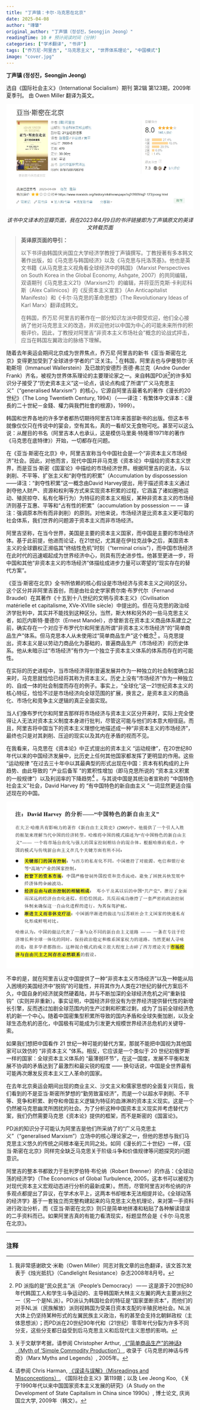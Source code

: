 ```yaml
---
title: "丁声镇：卡尔·马克思在北京"
date: 2025-04-08
author: "竱肇"
original_author: "丁声镇（정성진，Seongjin Jeong）" 
readingTime: 10 # 预计阅读时间（分钟）
categories: ["学术翻译", "书评"]
tags: ["乔万尼·阿里吉", "马克思主义", "世界体系理论", "中国模式"]
image: "cover.jpg" 
---
```


**丁声镇 (정성진，Seongjin Jeong)**

选自《国际社会主义》（International Socialism）期刊 第2辑 第123期，2009年夏季刊。 由 Owen Miller 翻译为英文。

![该书中文译本的豆瓣页面](douban.jpg "我在2023年4月9日的书评链接即为丁声镇原文的英译文转载页面")
*<center>该书中文译本的豆瓣页面，我在2023年4月9日的书评链接即为丁声镇原文的英译文转载页面</center>*

> **英译原页面的导引：**
>
> 以下书评由韩国庆尚国立大学经济学教授丁声镇撰写。丁教授著有多本韩文著作出版，如《马克思与韩国经济》以及《马克思与托洛茨基》。他也是英文书籍《从马克思主义视角看全球经济中的韩国》（Marxist Perspectives on South Korea in the Global Economy, Ashgate, 2007）的共同编辑，双语期刊《马克思主义21》（Marxism21）的编辑，并将亚历克斯·卡利尼科斯（Alex Callinicos）的《反资本主义宣言》（An Anticapitalist Manifesto）和《卡尔·马克思的革命思想》（The Revolutionary Ideas of Karl Marx）翻译成韩文。
>
> 在韩国，乔万尼·阿里吉的著作在一部分知识左派中颇受欢迎，他们全心接纳了他对马克思主义的改造，并欢迎他对以中国为中心的可能未来所作的积极评价。因此，丁教授对阿里吉“非资本主义市场社会”概念的论战式抨击，应当在韩国左翼政治的脉络下理解。

随着去年奥运会期间北京成为世界焦点，乔万尼·阿里吉的新书《亚当·斯密在北京》变得更加受到了全球进步学者的广泛关注。[^1] 在韩国，阿里吉也与伊曼努尔·沃勒斯坦（Immanuel Wallerstein）及已故的安德烈·贡德·弗兰克（Andre Gunder Frank）齐名，被视为世界体系理论的主要理论家之一。来自韩国PD派[^2]的许多知识分子接受了“历史资本主义”这一论点，该论点构成了所谓“广义马克思主义”（“generalised Marxism”）的核心，它源自阿里吉最著名的著作《漫长的20世纪》（The Long Twentieth Century, 1994）（——译注：有繁体中文译本：《漫長的二十世紀－金錢、權力與我們社會的根源》，1999）。

韩国和世界各地的许多学者都热切期待阿里吉13年来首部新书的出版。但这本书就像仅仅只在传说中的宴会，空有其名，真的一看却又无食物可吃。甚至可以这么说：从醒目的书名（阿里吉本人也承认，这是模仿马里奥·特隆蒂1971年的著作《马克思在底特律》）开始，一切都存在问题。

在《亚当·斯密在北京》中，阿里吉宣称当今中国社会是一个“非资本主义市场经济”社会。因此，对他而言，现代中国并非马克思《资本论》中描绘的资本主义世界，而是亚当·斯密《国富论》中描绘的市场经济世界。根据阿里吉的说法，与以剥削、不平等、扩张主义和“剥夺性的积累”（Accumulation by dispossession——译注：“剥夺性积累”这一概念由David Harvey提出，用于描述资本主义通过剥夺他人财产、资源和权利等方式来实现资本积累的过程，它涵盖了诸如圈地运动、殖民掠夺、私有化等行为）为特征的资本主义相反，某种非资本主义的市场经济则基于互惠、平等和“占有性的积累”（accumulation by possession — — 译注：强调原本所有而非剥削）的原则。对他来说，市场经济是比资本主义更可取的社会体系，我们世界的问题源于资本主义而非市场经济。

阿里吉坚称，在当今世界，美国是主要的资本主义国家，而中国是主要的市场经济体。基于此前提，他进而论证，在21世纪，尤其是在伊拉克战争之后，美国资本主义的全球霸权正濒临其“终结性危机”时刻（“terminal crisis”），而中国市场经济在此时代的迅速崛起成为世界经济中心，则具有历史进步性。他甚至更进一步，将中国和其他“非资本主义的市场经济”体描绘成进步力量可以寄望的“现实存在的替代方案”。

《亚当·斯密在北京》全书所依赖的核心假设是市场经济与资本主义之间的区分。这个区分并非阿里吉首创，而是由社会史学家费尔南·布罗代尔（Fernand Braudel）在其著作《十五到十八世纪的文明与资本主义》（Civilisation matérielle et capitalisme, XVe-XVIIIe siècle）中提出的。但在马克思的政治经济学批判中，其实并不能找到这种区分。当然，斯大林和另外的一些马克思主义者，如厄内斯特·曼德尔（Ernest Mandel），亦曾断言在资本主义商品体系建立之前，确实存在一个对应于布罗代尔和阿里吉所谓“非资本主义市场经济”的“简单商品生产”体系。但马克思本人从未使用过“简单商品生产”这个概念[^3] 。马克思提出，资本主义是以劳动力商品化为基础的，普遍商品生产（市场经济）的历史体系。他从未暗示过“市场经济”有作为一个独立于资本主义体系的体系而存在的可能性。

在实际的历史进程中，当市场经济得到普遍发展并作为一种独立的社会制度确立起来时，马克思就恰恰已经将其称为资本主义。历史上没有“市场经济”作为一种独立的、自成一体的社会制度而存在的例子。事实上，“全球化”这一21世纪资本主义的核心特征，恰恰不过是市场经济向全球范围的扩展，换言之，是资本主义的商品化、市场化和竞争主义逻辑的真正全面实现。

当人们像布罗代尔和阿里吉那样将市场经济与资本主义区分开来时，实际上完全使得让人无法对资本主义制度本身进行批判，尽管这可能与他们的本意大相径庭。而且，阿里吉将中国当下的资本主义理想化地描述成一种“非资本主义的市场经济”，最终也只是对其剥削、压迫的现实以及其内在矛盾的视而不见。

在我看来，马克思在《资本论》中正式提出的资本主义 “运动规律”，在20世纪80年代以来的中国经济发展中，比历史上任何其他国家都发挥了更明显的作用。这些 “运动规律 ”在过去三十年中以其最典型的形式出现在中国：资本有机构成的上升趋势、由此导致的 “产业后备军 ”的累积性增加（即马克思所说的 “资本主义积累的一般规律”）以及利润率的下降趋势[^4] 。与其说中国是其统治者宣称的 “中国特色社会主义”社会，David Harvey 的 “有中国特色的新自由主义 ”一词显然更适合描述现在的中国。

![Image Placeholder](david.jpg)

不幸的是，就在阿里吉认定中国提供了一种“非资本主义市场经济”以及一种能从陷入困境的美国经济中“脱钩”的可能性，并将其作为人类在21世纪的替代方案后不久，中国自身的经济就突然硬着陆，并与不断加深的全球经济危机之间“重新挂钩”（实则并非重新）。事实证明，中国经济非但没有为世界经济提供替代性的新增长引擎，反而透过加剧全球范围内的生产过剩和积累过剩，成为了当前全球经济危机的新一个中心。随着中国密集型积累所导致的国内矛盾和全球失衡加剧，以及全球生态危机的恶化，中国极有可能成为引发更大规模世界经济总危机的关键导-索。

如果我们想把中国看作 21 世纪一种可能的替代方案，那就不能把中国视为其他国家可以效仿的 “非资本主义 ”体系。相反，它应该是一个类似于 20 世纪初俄罗斯一样的国家：全球资本主义体系的 “最薄弱环节”，在这一国度，发展不平衡和发展不协调的矛盾达到了最激烈和最尖锐的程度 —— 换句话说，中国是全世界最有可能再次爆发反资本主义工人革命的国家。

在去年北京奥运会期间出现的商业主义、沙文主义和儒家思想的全面复兴背后，我们看到的不是亚当·斯密所梦想的“勤劳致富经济”，而是一个以超水平剥削、不平等、竞争和积累、剥夺和帝国主义逻辑为特征的血淋淋的资本主义现实。这是一个仍然被马克思幽灵所困扰的社会。为了分析这种中国资本主义现实并考虑替代方案，我们仍然需要马克思《资本论》提供的框架，而不是斯密的《国富论》。

PD派的知识分子可能认为阿里吉是他们所采纳了的“广义马克思主义”（“generalised Marxism”）立场中的核心理论家之一，但他的思想与我们马克思主义悠久的传统之间根本毫无共同之处。如同《漫长的二十世纪》一样，《亚当·斯密在北京》同样完全缺乏马克思关于阶级斗争和价值规律等问题探究的问题意识。

阿里吉的整本书都致力于批判罗伯特·布伦纳（Robert Brenner）的作品：《全球动荡的经济学》（The Economics of Global Turbulence, 2005，这本书可以被视为对现代资本主义宏观动态进行分析的最新成果）。然而，尽管阿里吉对布伦纳的许多观点都提出了异议，在学术水平上，这两本书却根本无法相提并论。《全球动荡的经济学》基于一套独立而完整构建起来的马克思主义危机理论，来对第一手资料进行政治分析，而《亚当·斯密在北京》则只是简单地拼凑和粘贴了各种解读错误的二手资料而已。如果阿里吉真的有能力看清现实，标题显然会是《卡尔·马克思在北京》。

---
### 注释

[^1]: 我非常感谢欧文·米勒（Owen Miller）同志对我文章的出色翻译，该文首次发表于《烛光抵抗》（Candlelight Resistance）杂志2008年8月号。

[^2]: PD 派指的是“民众民主”派（People’s Democracy） — — 这是源于20世纪80年代韩国工人和学生斗争运动的、主导韩国斯大林主义左翼的两大主要派别之一（另一个是NL派）。PD派认为韩国社会的特征是“国家垄断资本”，而他们的对手NL派（民族解放）派则视韩国为受美日资本支配的半殖民地社会。NL派大体上仍坚持某种形式的左翼民族主义政治，有的甚至会支持北朝鲜政权（主体思想派）；而PD派在20世纪90年代和（21世纪）零零年代分裂为许多不同分支，这些分支都日益受到后马克思主义和后现代主义思想的影响。

[^3]: 关于文献学考据，请参阅 Christopher Arthur, [《“简单商品生产”的神话》（Myth of ‘Simple Commodity Production’）](http://marxmyths.org/chris-arthur/article2.htm), 收录于《马克思的神话与传奇》（Marx Myths and Legends）, 2005年。

[^4]: 请参阅 Chris Harman, [《误读与误解》（Misreadings and Misconceptions）](https://www.isj.org.uk/?id=462), 《国际社会主义》第119期；以及 Lee Jeong Koo, 《关于1990年代以来中国国家资本主义发展的研究》（A Study on the Development of State Capitalism in China since 1990s）, 博士论文, 庆尚国立大学, 2009年（韩文）。
